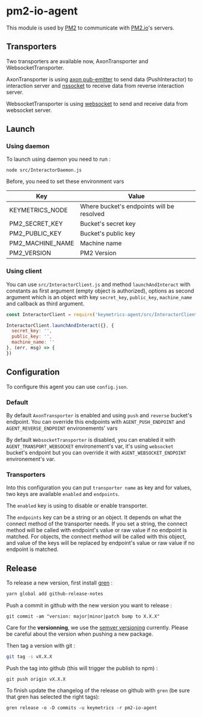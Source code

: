 # pm2-io-agent

This module is used by [PM2](https://github.com/Unitech/pm2) to communicate with [PM2.io](https://pm2.io/plus)'s servers.

## Transporters

Two transporters are available now, AxonTransporter and WebsocketTransporter.

AxonTransporter is using [axon pub-emitter](https://github.com/tj/axon) to send data (PushInteractor) to interaction server and [nssocket](https://github.com/foreverjs/nssocket) to receive data from reverse interaction server.

WebsocketTransporter is using [websocket](https://github.com/websockets/ws) to send and receive data from websocket server.

## Launch

### Using daemon

To launch using daemon you need to run :

`node src/InteractorDaemon.js`


Before, you need to set these environment vars

| Key              | Value                                     |
|------------------|-------------------------------------------|
| KEYMETRICS_NODE  | Where bucket's endpoints will be resolved |
| PM2_SECRET_KEY   | Bucket's secret key                       |
| PM2_PUBLIC_KEY   | Bucket's public key                       |
| PM2_MACHINE_NAME | Machine name                              |
| PM2_VERSION      | PM2 Version                               |

### Using client

You can use `src/InteractorClient.js` and method `launchAndInteract` with constants as first argument (empty object is authorized), options as second argument which is an object with key `secret_key`, `public_key`, `machine_name` and callback as third argument.

```js
const InteractorClient = require('keymetrics-agent/src/InteractorClient')

InteractorClient.launchAndInteract({}, {
  secret_key: '',
  public_key: '',
  machine_name: ''
}, (err, msg) => {
})
```

## Configuration

To configure this agent you can use `config.json`. 

### Default

By default `AxonTransporter` is enabled and using `push` and `reverse` bucket's endpoint. 
You can override this endpoints with `AGENT_PUSH_ENDPOINT` and `AGENT_REVERSE_ENDPOINT` environements' vars

By default `WebsocketTransporter` is disabled, you can enabled it with `AGENT_TRANSPORT_WEBSOCKET` environement's var, it's using `websocket` bucket's endpoint but you can override it with `AGENT_WEBSOCKET_ENDPOINT` environement's var.

### Transporters

Into this configuration you can put `transporter name` as key and for values, two keys are available `enabled` and `endpoints`. 

The `enabled` key is using to disable or enable transporter.

The `endpoints` key can be a string or an object. It depends on what the connect method of the transporter needs. 
If you set a string, the connect method will be called with endpoint's value or raw value if no endpoint is matched.
For objects, the connect method will be called with this object, and value of the keys will be replaced by endpoint's value or raw value if no endpoint is matched.

## Release

To release a new version, first install [gren](https://github.com/github-tools/github-release-notes) :
```bash
yarn global add github-release-notes
```

Push a commit in github with the new version you want to release : 
```
git commit -am "version: major|minor|patch bump to X.X.X"
```

Care for the **versionning**, we use the [semver versioning](https://semver.org/) currently. Please be careful about the version when pushing a new package.

Then tag a version with git : 
```bash
git tag -s vX.X.X
```

Push the tag into github (this will trigger the publish to npm) : 
```
git push origin vX.X.X
```

To finish update the changelog of the release on github with `gren` (be sure that gren has selected the right tags):
```
gren release -o -D commits -u keymetrics -r pm2-io-agent
```